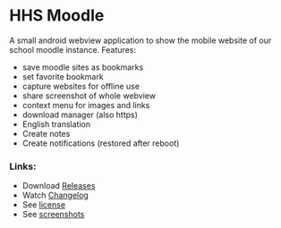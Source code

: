 # HHS Moodle
A small android webview application to show the mobile website of our school moodle instance. Features:

- save moodle sites as bookmarks
- set favorite bookmark
- capture websites for offline use
- share screenshot of whole webview
- context menu for images and links
- download manager (also https)
- English translation
- Create notes
- Create notifications (restored after reboot)

### Links:
- Download [Releases](https://github.com/scoute-dich/HHSMoodle/releases)
- Watch [Changelog](https://github.com/scoute-dich/HHSMoodle/blob/master/CHANGELOG.md)
- See [license](https://github.com/scoute-dich/HHSMoodle/blob/master/LICENSE.md)
- See [screenshots](https://github.com/scoute-dich/HHSMoodle/blob/master/SCREENSHOTS.md)

